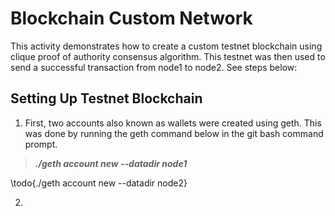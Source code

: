 # Blockchain Custom Network
This activity demonstrates how to create a custom testnet blockchain using clique proof of authority consensus algorithm. This testnet was then used to send a successful transaction from node1 to node2. See steps below:

## Setting Up Testnet Blockchain
1. First, two accounts also known as wallets were created using geth. This was done by running the geth command below in the git bash command prompt.   
 
  > **_./geth account new --datadir node1_** 

\todo{./geth account new --datadir node2} 
  
2. 
